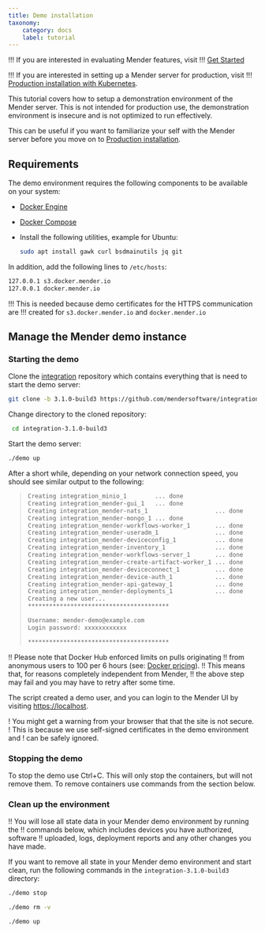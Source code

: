 ```yaml
---
title: Demo installation
taxonomy:
    category: docs
    label: tutorial
---
```


!!! If you are interested in evaluating Mender features, visit
!!! [Get Started](../../01.Get-started/chapter.md)

!!! If you are interested in setting up a Mender server for production, visit
!!! [Production installation with Kubernetes](../04.Production-installation-with-kubernetes/docs.md).

This tutorial covers how to setup a demonstration environment of the Mender
server. This is not intended for production use, the demonstration environment
is insecure and is not optimized to run effectively.

This can be useful if you want to familiarize your self with the Mender server
before you move on to
[Production installation](../04.Production-installation-with-kubernetes/docs.md).

## Requirements

The demo environment requires the following components to be available
on your system:

* [Docker Engine](https://docs.docker.com/engine/install?target=_blank)
* [Docker Compose](https://docs.docker.com/compose/install?target=_blank)
* Install the following utilities, example for Ubuntu:

    ```bash
    sudo apt install gawk curl bsdmainutils jq git
    ```

In addition, add the following lines to `/etc/hosts`:

```bash
127.0.0.1 s3.docker.mender.io
127.0.0.1 docker.mender.io
```

!!! This is needed because demo certificates for the HTTPS communication are
!!! created for `s3.docker.mender.io` and `docker.mender.io`

## Manage the Mender demo instance

### Starting the demo

Clone the [integration](https://github.com/mendersoftware/integration?target=_blank)
repository which contains everything that is need to start the demo server:
<!--AUTOVERSION: "-b %"/integration "integration-%"/integration -->
```bash
git clone -b 3.1.0-build3 https://github.com/mendersoftware/integration.git integration-3.1.0-build3
```

Change directory to the cloned repository:
<!--AUTOVERSION: "integration-%"/integration -->
```bash
 cd integration-3.1.0-build3
```

Start the demo server:

```bash
./demo up
```

After a short while, depending on your network connection speed, you should see
similar output to the following:

>```bash
>Creating integration_minio_1        ... done
>Creating integration_mender-gui_1   ... done
>Creating integration_mender-nats_1                   ... done
>Creating integration_mender-mongo_1 ... done
>Creating integration_mender-workflows-worker_1       ... done
>Creating integration_mender-useradm_1                ... done
>Creating integration_mender-deviceconfig_1           ... done
>Creating integration_mender-inventory_1              ... done
>Creating integration_mender-workflows-server_1       ... done
>Creating integration_mender-create-artifact-worker_1 ... done
>Creating integration_mender-deviceconnect_1          ... done
>Creating integration_mender-device-auth_1            ... done
>Creating integration_mender-api-gateway_1            ... done
>Creating integration_mender-deployments_1            ... done
>Creating a new user...
>****************************************
>
>Username: mender-demo@example.com
>Login password: xxxxxxxxxxxx
>
>****************************************
>```

!! Please note that Docker Hub enforced limits on pulls originating
!! from anonymous users to 100 per 6 hours (see: [Docker pricing](https://www.docker.com/pricing)).
!! This means that, for reasons completely independent from Mender,
!! the above step may fail and you may have to retry after some time.

The script created a demo user, and you can login to the Mender UI by visiting
[https://localhost](https://localhost?target=_blank).

! You might get a warning from your browser that that the site is not secure.
! This is because we use self-signed certificates in the demo environment and
! can be safely ignored.

### Stopping the demo

To stop the demo use Ctrl+C.
This will only stop the containers, but will not remove them.
To remove containers use commands from the section below.

### Clean up the environment

!! You will lose all state data in your Mender demo environment by running the
!! commands below, which includes devices you have authorized, software
!! uploaded, logs, deployment reports and any other changes you have made.

<!--AUTOVERSION: "integration-%"/integration -->
If you want to remove all state in your Mender demo environment and start clean,
run the following commands in the `integration-3.1.0-build3` directory:

```bash
./demo stop
```

```bash
./demo rm -v
```

```bash
./demo up
```
